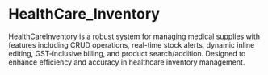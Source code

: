 # HealthCare_Inventory
HealthCareInventory is a robust system for managing medical supplies with features including CRUD operations, real-time stock alerts, dynamic inline editing, GST-inclusive billing, and product search/addition. Designed to enhance efficiency and accuracy in healthcare inventory management.
